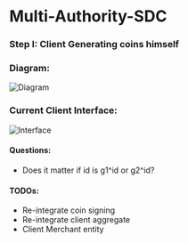 # Multi-Authority-SDC

### Step I: Client Generating coins himself

### Diagram:

![Diagram](https://i.imgur.com/ycQoCbf.png)

### Current Client Interface:
![Interface](https://i.imgur.com/ylcVhHo.png)



#### Questions:
- Does it matter if id is g1^id or g2^id?

#### TODOs:
- Re-integrate coin signing
- Re-integrate client aggregate
- Client Merchant entity

